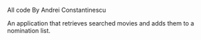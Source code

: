 All code By Andrei Constantinescu

An application that retrieves searched movies and adds them to a nomination list.